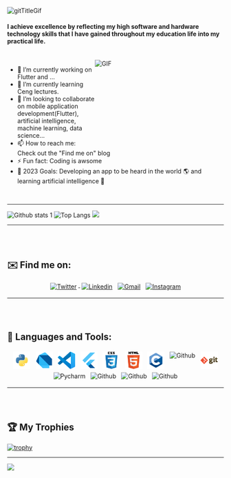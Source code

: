 ![gitTitleGif](https://user-images.githubusercontent.com/91992194/229309589-e412ab08-6d1b-47a3-95a3-7c9483723c6f.gif)
<h4>I achieve excellence by reflecting my high software and hardware technology skills that I have gained throughout my education life into my practical life.</h4>
<br>
<!--<img align="center" alt="GIF" src="https://user-images.githubusercontent.com/91992194/229088699-e1a47a36-bafd-4aa2-a124-298b2ec7908d.gif">--> <img align="right" alt="GIF" src="https://media4.giphy.com/media/qgQUggAC3Pfv687qPC/giphy.gif?raw=true" width="300" height="200" />




<!--
**BuyaninYavuz/BuyaninYavuz** is a ✨ _special_ ✨ repository because its `README.md` (this file) appears on your GitHub profile.

Here are some ideas to get you started:


- 🤔 I’m looking for help with ...
- 💬 Ask me about ...
- 😄 Pronouns: ...

-->
- 🔭 I’m currently working on Flutter and ...
- 🌱 I’m currently learning Ceng lectures.
- 👯 I’m looking to collaborate on mobile application development(Flutter), artificial intelligence, machine learning, data science... 
- 📫 How to reach me: Check out the "Find me on" blog
- ⚡ Fun fact: Coding is awsome
-  🥅 2023 Goals: Developing an app to be heard in the world 🌎 and learning artificial intelligence 🤖
<br>
<hr>


![Github stats 1](https://github-readme-stats.vercel.app/api?username=BunyaminYavuz&show_icons=true&theme=light) 
![Top Langs](https://github-readme-stats.vercel.app/api/top-langs/?username=anuraghazra&layout=compact)
<img src="https://visitor-badge.laobi.icu/badge?page_id=BunyaminYavuz.BunyaminYavuz" width="135">
<hr>
<br>
<br>

## ✉️ Find me on:


<p align="center">
 <a href="https://twitter.com/bnymnYvz07" target="_blank" rel="noopener noreferrer"> <img src="https://cdn-icons-png.flaticon.com/512/733/733635.png" alt="Twitter" height="40" style="vertical-align:top; margin:4px"> </a>
 <a href="https://www.linkedin.com/in/bunyamin-yavuz-079616232/" target="_blank" rel="noopener noreferrer"> <img src="https://cdn.jsdelivr.net/npm/simple-icons@v3/icons/linkedin.svg" alt="Linkedin" height="40" style="vertical-align:top; margin:4px"></a>
 <a href="mailto:1b.yavuz07@gmail.com"> <img src="https://cdn.jsdelivr.net/npm/simple-icons@v3/icons/gmail.svg" alt="Gmail" height="40" style="vertical-align:top; margin:4px"></a>
 <a href="https://www.instagram.com/bnymn_yvz07" target="_blank" rel="noopener noreferrer"> <img src="https://icons.veryicon.com/png/o/application/fill-2/instagram-61.png" alt="Instagram" height="40" style="vertical-align:top; margin:4px"> </a>
</p>

<hr>
<br>
<br>

## 🧰 Languages and Tools:
<p align="center">
<img src="https://raw.githubusercontent.com/github/explore/80688e429a7d4ef2fca1e82350fe8e3517d3494d/topics/python/python.png" alt="Python" height="40" style="vertical-align:top; margin:4px">
<img src="https://raw.githubusercontent.com/github/explore/80688e429a7d4ef2fca1e82350fe8e3517d3494d/topics/dart/dart.png" alt="Dart" height="40" style="vertical-align:top; margin:4px">
<img src="https://raw.githubusercontent.com/github/explore/80688e429a7d4ef2fca1e82350fe8e3517d3494d/topics/visual-studio-code/visual-studio-code.png" alt="VS Code" height="40" style="vertical-align:top; margin:4px">
<img src="https://raw.githubusercontent.com/github/explore/80688e429a7d4ef2fca1e82350fe8e3517d3494d/topics/flutter/flutter.png" alt="Flutter" height="40" style="vertical-align:top; margin:4px">
<img src="https://raw.githubusercontent.com/github/explore/80688e429a7d4ef2fca1e82350fe8e3517d3494d/topics/css/css.png" alt="Css" height="40" style="vertical-align:top; margin:4px">
<img src="https://raw.githubusercontent.com/github/explore/80688e429a7d4ef2fca1e82350fe8e3517d3494d/topics/html/html.png" alt="Html" height="40" style="vertical-align:top; margin:4px">
<img src="https://raw.githubusercontent.com/github/explore/80688e429a7d4ef2fca1e82350fe8e3517d3494d/topics/c/c.png" alt="C" height="40" style="vertical-align:top; margin:4px">
<img src="https://github.githubassets.com/images/modules/logos_page/GitHub-Mark.png" alt="Github" height="40" style="vertical-align:top; margin:4px">
<img src="https://raw.githubusercontent.com/github/explore/80688e429a7d4ef2fca1e82350fe8e3517d3494d/topics/git/git.png" alt="Android" height="40" style="vertical-align:top; margin:4px">
<img src="https://upload.wikimedia.org/wikipedia/commons/thumb/1/1d/PyCharm_Icon.svg/1024px-PyCharm_Icon.svg.png" alt="Pycharm" height="40" style="vertical-align:top; margin:4px">
<img src="https://e7.pngegg.com/pngimages/741/983/png-clipart-code-blocks-c-computer-programming-computer-icons-others-miscellaneous-angle-thumbnail.png" alt="Github" height="40" style="vertical-align:top; margin:4px">
<img src="https://www.pngitem.com/pimgs/m/191-1918829_icon-android-studio-logo-hd-png-download.png" alt="Github" height="40" style="vertical-align:top; margin:4px">
<img src="https://friconix.com/png/fi-stluxx-jupyter-notebook.png" alt="Github" height="40" style="vertical-align:top; margin:4px">

<hr>
<br>
<br>
<h2>🏆 My Trophies</h2>
</p>

[![trophy](https://github-profile-trophy.vercel.app/?username=BunyaminYavuz)](https://github.com/BunyaminYavuz/github-profile-trophy)
<hr>
<img src="https://github-readme-streak-stats.herokuapp.com/?user=BunyaminYavuz&">
